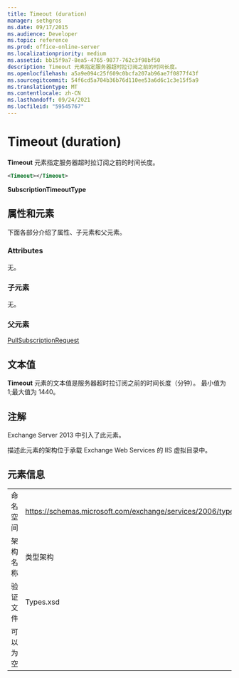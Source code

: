 ```yaml
---
title: Timeout (duration)
manager: sethgros
ms.date: 09/17/2015
ms.audience: Developer
ms.topic: reference
ms.prod: office-online-server
ms.localizationpriority: medium
ms.assetid: bb15f9a7-8ea5-4765-9877-762c3f98bf50
description: Timeout 元素指定服务器超时拉订阅之前的时间长度。
ms.openlocfilehash: a5a9e094c25f609c0bcfa207ab96ae7f0877f43f
ms.sourcegitcommit: 54f6cd5a704b36b76d110ee53a6d6c1c3e15f5a9
ms.translationtype: MT
ms.contentlocale: zh-CN
ms.lasthandoff: 09/24/2021
ms.locfileid: "59545767"
---
```

# <a name="timeout-duration"></a>Timeout (duration)

**Timeout** 元素指定服务器超时拉订阅之前的时间长度。 
  
```XML
<Timeout></Timeout>
```

 **SubscriptionTimeoutType**
## <a name="attributes-and-elements"></a>属性和元素

下面各部分介绍了属性、子元素和父元素。
  
### <a name="attributes"></a>Attributes

无。
  
### <a name="child-elements"></a>子元素

无。
  
### <a name="parent-elements"></a>父元素

[PullSubscriptionRequest](pullsubscriptionrequest.md)
  
## <a name="text-value"></a>文本值

**Timeout** 元素的文本值是服务器超时拉订阅之前的时间长度（分钟）。 最小值为 1;最大值为 1440。 
  
## <a name="remarks"></a>注解

Exchange Server 2013 中引入了此元素。
  
描述此元素的架构位于承载 Exchange Web Services 的 IIS 虚拟目录中。
  
## <a name="element-information"></a>元素信息

|||
|:-----|:-----|
|命名空间  <br/> |https://schemas.microsoft.com/exchange/services/2006/types  <br/> |
|架构名称  <br/> |类型架构  <br/> |
|验证文件  <br/> |Types.xsd  <br/> |
|可以为空  <br/> ||
   

